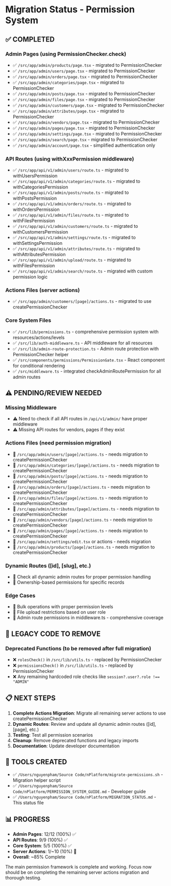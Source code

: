# Migration Status - Permission System

## ✅ COMPLETED

### Admin Pages (using PermissionChecker.check)
- ✅ `/src/app/admin/products/page.tsx` - migrated to PermissionChecker
- ✅ `/src/app/admin/users/page.tsx` - migrated to PermissionChecker  
- ✅ `/src/app/admin/orders/page.tsx` - migrated to PermissionChecker
- ✅ `/src/app/admin/categories/page.tsx` - migrated to PermissionChecker
- ✅ `/src/app/admin/posts/page.tsx` - migrated to PermissionChecker
- ✅ `/src/app/admin/files/page.tsx` - migrated to PermissionChecker
- ✅ `/src/app/admin/customers/page.tsx` - migrated to PermissionChecker
- ✅ `/src/app/admin/attributes/page.tsx` - migrated to PermissionChecker
- ✅ `/src/app/admin/vendors/page.tsx` - migrated to PermissionChecker  
- ✅ `/src/app/admin/pages/page.tsx` - migrated to PermissionChecker
- ✅ `/src/app/admin/settings/page.tsx` - migrated to PermissionChecker
- ✅ `/src/app/admin/search/page.tsx` - migrated to PermissionChecker
- ✅ `/src/app/admin/account/page.tsx` - simplified authentication only

### API Routes (using withXxxPermission middleware)
- ✅ `/src/app/api/v1/admin/users/route.ts` - migrated to withUsersPermission
- ✅ `/src/app/api/v1/admin/categories/route.ts` - migrated to withCategoriesPermission
- ✅ `/src/app/api/v1/admin/posts/route.ts` - migrated to withPostsPermission
- ✅ `/src/app/api/v1/admin/orders/route.ts` - migrated to withOrdersPermission
- ✅ `/src/app/api/v1/admin/files/route.ts` - migrated to withFilesPermission
- ✅ `/src/app/api/v1/admin/customers/route.ts` - migrated to withCustomersPermission
- ✅ `/src/app/api/v1/admin/settings/route.ts` - migrated to withSettingsPermission
- ✅ `/src/app/api/v1/admin/attributes/route.ts` - migrated to withAttributesPermission
- ✅ `/src/app/api/v1/admin/upload/route.ts` - migrated to withFilesPermission
- ✅ `/src/app/api/v1/admin/search/route.ts` - migrated with custom permission logic

### Actions Files (server actions)
- ✅ `/src/app/admin/customers/[page]/actions.ts` - migrated to use createPermissionChecker

### Core System Files
- ✅ `/src/lib/permissions.ts` - comprehensive permission system with resources/actions/levels
- ✅ `/src/lib/auth-middleware.ts` - API middleware for all resources
- ✅ `/src/lib/admin-route-protection.ts` - Admin route protection with PermissionChecker helper
- ✅ `/src/components/permissions/PermissionGate.tsx` - React component for conditional rendering
- ✅ `/src/middleware.ts` - integrated checkAdminRoutePermission for all admin routes

## ⚠️ PENDING/REVIEW NEEDED

### Missing Middleware
- ⚠️ Need to check if all API routes in `/api/v1/admin/` have proper middleware
- ⚠️ Missing API routes for vendors, pages if they exist

### Actions Files (need permission migration)
- 🔄 `/src/app/admin/users/[page]/actions.ts` - needs migration to createPermissionChecker
- 🔄 `/src/app/admin/categories/[page]/actions.ts` - needs migration to createPermissionChecker
- 🔄 `/src/app/admin/posts/[page]/actions.ts` - needs migration to createPermissionChecker
- 🔄 `/src/app/admin/orders/[page]/actions.ts` - needs migration to createPermissionChecker
- 🔄 `/src/app/admin/files/[page]/actions.ts` - needs migration to createPermissionChecker
- 🔄 `/src/app/admin/attributes/[page]/actions.ts` - needs migration to createPermissionChecker
- 🔄 `/src/app/admin/vendors/[page]/actions.ts` - needs migration to createPermissionChecker
- 🔄 `/src/app/admin/pages/[page]/actions.ts` - needs migration to createPermissionChecker
- 🔄 `/src/app/admin/settings/edit.tsx` or actions - needs migration
- 🔄 `/src/app/admin/products/[page]/actions.ts` - needs migration to createPermissionChecker

### Dynamic Routes ([id], [slug], etc.)
- 🔄 Check all dynamic admin routes for proper permission handling
- 🔄 Ownership-based permissions for specific records

### Edge Cases
- 🔄 Bulk operations with proper permission levels
- 🔄 File upload restrictions based on user role
- 🔄 Admin route permissions in middleware.ts - comprehensive coverage

## 🚫 LEGACY CODE TO REMOVE

### Deprecated Functions (to be removed after full migration)
- ❌ `rolesCheck()` in `/src/lib/utils.ts` - replaced by PermissionChecker
- ❌ `permissionsCheck()` in `/src/lib/utils.ts` - replaced by PermissionChecker
- ❌ Any remaining hardcoded role checks like `session?.user?.role !== "ADMIN"`

## 📋 NEXT STEPS

1. **Complete Actions Migration**: Migrate all remaining server actions to use createPermissionChecker
2. **Dynamic Routes**: Review and update all dynamic admin routes ([id], [page], etc.)
3. **Testing**: Test all permission scenarios
4. **Cleanup**: Remove deprecated functions and legacy imports
5. **Documentation**: Update developer documentation

## 🔧 TOOLS CREATED

- ✅ `/Users/nguyenpham/Source Code/nPlatform/migrate-permissions.sh` - Migration helper script
- ✅ `/Users/nguyenpham/Source Code/nPlatform/PERMISSION_SYSTEM_GUIDE.md` - Developer guide
- ✅ `/Users/nguyenpham/Source Code/nPlatform/MIGRATION_STATUS.md` - This status file

## 📊 PROGRESS

- **Admin Pages**: 12/12 (100%) ✅
- **API Routes**: 9/9 (100%) ✅  
- **Core System**: 5/5 (100%) ✅
- **Server Actions**: 1/~10 (10%) 🔄
- **Overall**: ~85% Complete

The main permission framework is complete and working. Focus now should be on completing the remaining server actions migration and thorough testing.

